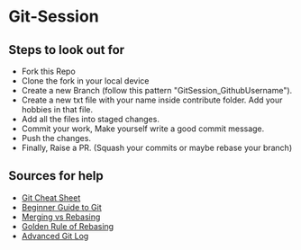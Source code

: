 # Git-Session

## Steps to look out for

- Fork this Repo
- Clone the fork in your local device
- Create a new Branch (follow this pattern "GitSession_GithubUsername").
- Create a new txt file with your name inside contribute folder. Add your hobbies in that file.
- Add all the files into staged changes.
- Commit your work, Make yourself write a good commit message.
- Push the changes.
- Finally, Raise a PR. (Squash your commits or maybe rebase your branch)

## Sources for help

- [Git Cheat Sheet](https://www.atlassian.com/dam/jcr:e7e22f25-bba2-4ef1-a197-53f46b6df4a5/SWTM-2088_Atlassian-Git-Cheatsheet.pdf)
- [Beginner Guide to Git](https://www.atlassian.com/git/tutorials/what-is-version-control)
- [Merging vs Rebasing](https://www.atlassian.com/git/tutorials/merging-vs-rebasing)
- [Golden Rule of Rebasing](https://www.atlassian.com/git/tutorials/merging-vs-rebasing#the-golden-rule-of-rebasing)
- [Advanced Git Log](https://www.atlassian.com/git/tutorials/git-log)
